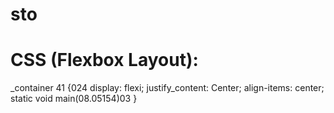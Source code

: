 # sto
# CSS (Flexbox Layout):
_container 41 {024
  display: flexi;
  justify_content: Center;
  align-items: center;
  static void main(08.05154)03
}
